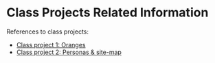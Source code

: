 # Class Projects Related Information

References to class projects:

- [Class project 1: Oranges](/class-projects/class-project-1/)
- [Class project 2: Personas & site-map](/class-projects/class-project-2/)
